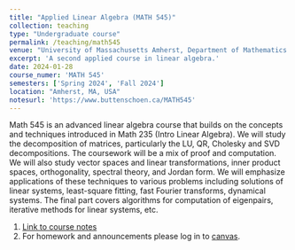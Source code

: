 ```yaml
---
title: "Applied Linear Algebra (MATH 545)"
collection: teaching
type: "Undergraduate course"
permalink: /teaching/math545
venue: "University of Massachusetts Amherst, Department of Mathematics and Statistics"
excerpt: 'A second applied course in linear algebra.'
date: 2024-01-28
course_numer: 'MATH 545'
semesters: ['Spring 2024', 'Fall 2024']
location: "Amherst, MA, USA"
notesurl: 'https://www.buttenschoen.ca/MATH545'
---
```


Math 545 is an advanced linear algebra course that builds on the concepts and techniques introduced in Math 235 (Intro Linear Algebra). We will study the decomposition of matrices, particularly the LU, QR, Cholesky and SVD decompositions. The coursework will be a mix of proof and computation. We will also study vector spaces and linear transformations, inner product spaces, orthogonality, spectral theory, and Jordan form. We will emphasize applications of these techniques to various problems including solutions of linear systems, least-square fitting, fast Fourier transforms, dynamical systems. The final part covers algorithms for computation of eigenpairs, iterative methods for linear systems, etc.

1. [Link to course notes](https://www.buttenschoen.ca/MATH545)
2. For homework and announcements please log in to [canvas](https://umamherst.instructure.com/).

